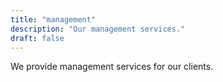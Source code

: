 ```yaml
---
title: "management"
description: "Our management services."
draft: false
---
```


We provide management services for our clients.
